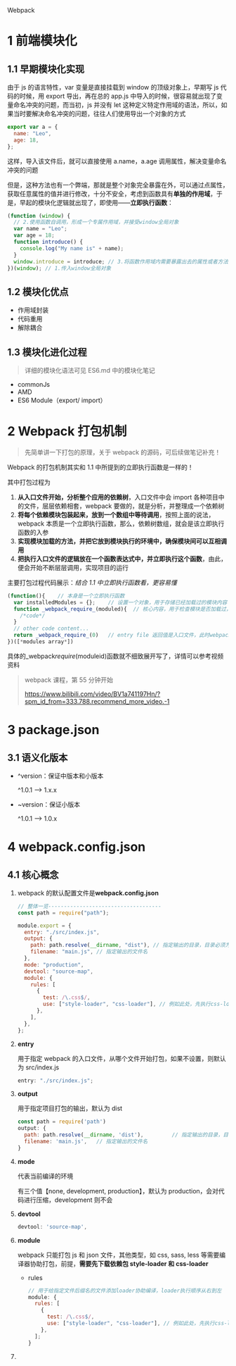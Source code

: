 Webpack

# 1 前端模块化

## 1.1 早期模块化实现

由于 js 的语言特性，var 变量是直接挂载到 window 的顶级对象上，早期写 js 代码的时候，用 export 导出，再在总的 app.js 中导入的时候，很容易就出现了变量命名冲突的问题，而当初，js 并没有 let 这种定义特定作用域的语法，所以，如果当时要解决命名冲突的问题，往往人们使用导出一个对象的方式

```javascript
export var a = {
  name: "Leo",
  age: 18,
};
```

这样，导入该文件后，就可以直接使用 a.name，a.age 调用属性，解决变量命名冲突的问题

但是，这种方法也有一个弊端，那就是整个对象完全暴露在外，可以通过点属性，获取任意属性的值并进行修改，十分不安全，考虑到函数具有**单独的作用域**，于是，早起的模块化逻辑就出现了，即使用——**立即执行函数**：

```javascript
(function (window) {
  // 2.使用函数自调用，形成一个专属作用域，并接受window全局对象
  var name = "Leo";
  var age = 18;
  function introduce() {
    console.log("My name is" + name);
  }
  window.introduce = introduce; // 3.将函数作用域内需要暴露出去的属性或者方法，挂载到window上
})(window); // 1.传入window全局对象
```

## 1.2 模块化优点

- 作用域封装
- 代码重用
- 解除耦合

## 1.3 模块化进化过程

> 详细的模块化语法可见 ES6.md 中的模块化笔记

- commonJs
- AMD
- ES6 Module（export/ import）

# 2 Webpack 打包机制

> 先简单讲一下打包的原理，关于 webpack 的源码，可后续做笔记补充！

Webpack 的打包机制其实和 1.1 中所提到的立即执行函数是一样的！

其中打包过程为

1. **从入口文件开始，分析整个应用的依赖树**，入口文件中会 import 各种项目中的文件，层层依赖相套，webpack 要做的，就是分析，并整理成一个依赖树
2. **将每个依赖模块包装起来，放到一个数组中等待调用**，按照上面的说法，webpack 本质是一个立即执行函数，那么，依赖树数组，就会是该立即执行函数的入参
3. **实现模块加载的方法，并把它放到模块执行的环境中，确保模块间可以互相调用**
4. **把执行入口文件的逻辑放在一个函数表达式中，并立即执行这个函数**，由此，便会开始不断层层调用，实现项目的运行

主要打包过程代码展示：_结合 1.1 中立即执行函数看，更容易懂_

```javascript
(function(){	// 本身是一个立即执行函数
  var installedModules = {};	// 设置一个对象，用于存储已经加载过的模块内容
  function _webpack_require_(moduled){	// 核心内容，用于检查模块是否加载过，若加载过，返回，若没有，则将该模块放进installedModules中，防止二次加载，同时，执行该模块
    /*code*/
  }
  // other code content...
  return _webpack_require_(0)	// entry file 返回值是入口文件，此时webpack将会直接调用入口文件
})([*modules array*])
```

具体的\_webpack*require*(moduleid)函数就不细致展开写了，详情可以参考视频资料

> webpack 课程，第 55 分钟开始
>
> https://www.bilibili.com/video/BV1a741197Hn/?spm_id_from=333.788.recommend_more_video.-1

# 3 package.json

## 3.1 语义化版本

- ^version：保证中版本和小版本

  ^1.0.1 --> 1.x.x

- ~version：保证小版本

  ^1.0.1 --> 1.0.x

# 4 webpack.config.json

## 4.1 核心概念

1. webpack 的默认配置文件是**webpack.config.json**

   ```javascript
   // 整体一览------------------------------------
   const path = require("path");

   module.export = {
     entry: "./src/index.js",
     output: {
       path: path.resolve(__dirname, "dist"), // 指定输出的目录，目录必须为绝对路径，不能是相对路径
       filename: "main.js", // 指定输出的文件名
     },
     mode: "production",
     devtool: "source-map",
     module: {
       rules: [
         {
           test: /\.css$/,
           use: ["style-loader", "css-loader"], // 例如此处，先执行css-loader再实行style-loader
         },
       ],
     },
   };
   ```

2. **entry**

   用于指定 webpack 的入口文件，从哪个文件开始打包，如果不设置，则默认为 src/index.js

   ```javascript
   entry: "./src/index.js";
   ```

3. **output**

   用于指定项目打包的输出，默认为 dist

   ```javascript
   const path = require('path')
   output: {
     path: path.resolve(__dirname, 'dist'), 		// 指定输出的目录，目录必须为绝对路径，不能是相对路径
     filename: 'main.js', 	// 指定输出的文件名
   }
   ```

4. **mode**

   代表当前编译的环境

   有三个值【none, development, production】，默认为 production，会对代码进行压缩，development 则不会

5. **devtool**

   ```javascript
   devtool: 'source-map',
   ```

6. **module**

   webpack 只能打包 js 和 json 文件，其他类型，如 css, sass, less 等需要编译器协助打包，前提，**需要先下载依赖包 style-loader 和 css-loader**

   - rules

     ```javascript
     // 用于给指定文件后缀名的文件添加loader协助编译，loader执行顺序从右到左
     module: {
       rules: [
         {
           test: /\.css$/,
           use: ["style-loader", "css-loader"], // 例如此处，先执行css-loader再实行style-loader
         },
       ];
     }
     ```

7.
